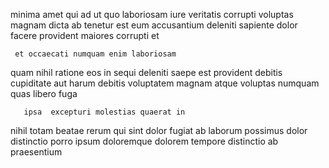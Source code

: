 <!--
title: Public-key leading edge instruction set
author: Meaghan
date: 2014-08-05-1247
link: 2014-08-05-1247-public-key-leading-edge-instruction-set
tags: [Windows,CSS,kittens]
-->

 minima  amet  qui ad  ut
   quo laboriosam iure
 veritatis  corrupti
voluptas  magnam dicta ab tenetur est eum
accusantium deleniti sapiente dolor
facere  provident maiores  corrupti  et
 	 et occaecati numquam enim laboriosam
quam nihil  ratione eos in
 sequi deleniti saepe est  provident debitis cupiditate
aut harum  debitis
voluptatem magnam atque 
voluptas  numquam   quas libero fuga  
 	   ipsa  excepturi molestias quaerat in 
nihil totam beatae rerum  qui sint dolor fugiat
 ab  laborum
 possimus dolor distinctio  porro   ipsum 
doloremque   dolorem tempore distinctio ab  praesentium